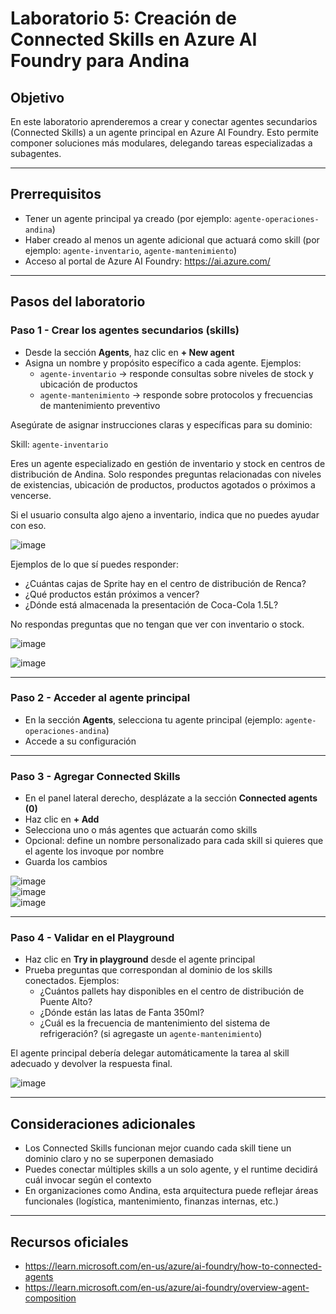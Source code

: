 # Laboratorio 5: Creación de Connected Skills en Azure AI Foundry para Andina

## Objetivo

En este laboratorio aprenderemos a crear y conectar agentes secundarios (Connected Skills) a un agente principal en Azure AI Foundry. Esto permite componer soluciones más modulares, delegando tareas especializadas a subagentes.

---

## Prerrequisitos

- Tener un agente principal ya creado (por ejemplo: `agente-operaciones-andina`)
- Haber creado al menos un agente adicional que actuará como skill (por ejemplo: `agente-inventario`, `agente-mantenimiento`)
- Acceso al portal de Azure AI Foundry: https://ai.azure.com/

---

## Pasos del laboratorio

### Paso 1 - Crear los agentes secundarios (skills)

- Desde la sección **Agents**, haz clic en **+ New agent**
- Asigna un nombre y propósito específico a cada agente. Ejemplos:  
  - `agente-inventario` → responde consultas sobre niveles de stock y ubicación de productos  
  - `agente-mantenimiento` → responde sobre protocolos y frecuencias de mantenimiento preventivo  

Asegúrate de asignar instrucciones claras y específicas para su dominio:

Skill: `agente-inventario`

Eres un agente especializado en gestión de inventario y stock en centros de distribución de Andina. Solo respondes preguntas relacionadas con niveles de existencias, ubicación de productos, productos agotados o próximos a vencerse.

Si el usuario consulta algo ajeno a inventario, indica que no puedes ayudar con eso.

![image](https://github.com/user-attachments/assets/7ccb8846-3cb2-4127-888c-7e876f38826d)

Ejemplos de lo que sí puedes responder:
- ¿Cuántas cajas de Sprite hay en el centro de distribución de Renca?
- ¿Qué productos están próximos a vencer?
- ¿Dónde está almacenada la presentación de Coca-Cola 1.5L?

No respondas preguntas que no tengan que ver con inventario o stock.

![image](https://github.com/user-attachments/assets/d8aec19b-a8d6-4044-8954-e98f0c1d379c)

![image](https://github.com/user-attachments/assets/9783b038-bbe6-4f90-8944-3e0c7301e8d2)

---

### Paso 2 - Acceder al agente principal

- En la sección **Agents**, selecciona tu agente principal (ejemplo: `agente-operaciones-andina`)
- Accede a su configuración

---

### Paso 3 - Agregar Connected Skills

- En el panel lateral derecho, desplázate a la sección **Connected agents (0)**
- Haz clic en **+ Add**
- Selecciona uno o más agentes que actuarán como skills
- Opcional: define un nombre personalizado para cada skill si quieres que el agente los invoque por nombre
- Guarda los cambios

![image](https://github.com/user-attachments/assets/27f38936-093b-4cb9-8825-cf6005428502)  
![image](https://github.com/user-attachments/assets/c4e48f82-efba-4c43-bfaf-b5de1c7ed511)  
![image](https://github.com/user-attachments/assets/e4db5ff5-e115-422b-9201-9ed207fd03a4)

---

### Paso 4 - Validar en el Playground

- Haz clic en **Try in playground** desde el agente principal  
- Prueba preguntas que correspondan al dominio de los skills conectados. Ejemplos:  
  - ¿Cuántos pallets hay disponibles en el centro de distribución de Puente Alto?  
  - ¿Dónde están las latas de Fanta 350ml?  
  - ¿Cuál es la frecuencia de mantenimiento del sistema de refrigeración? (si agregaste un `agente-mantenimiento`)  

El agente principal debería delegar automáticamente la tarea al skill adecuado y devolver la respuesta final.

![image](https://github.com/user-attachments/assets/55a27546-2850-44c6-a6c8-df7568977ca3)

---

## Consideraciones adicionales

- Los Connected Skills funcionan mejor cuando cada skill tiene un dominio claro y no se superponen demasiado  
- Puedes conectar múltiples skills a un solo agente, y el runtime decidirá cuál invocar según el contexto  
- En organizaciones como Andina, esta arquitectura puede reflejar áreas funcionales (logística, mantenimiento, finanzas internas, etc.)

---

## Recursos oficiales

- https://learn.microsoft.com/en-us/azure/ai-foundry/how-to-connected-agents  
- https://learn.microsoft.com/en-us/azure/ai-foundry/overview-agent-composition
